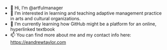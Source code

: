 - 👋 Hi, I’m @artfulmanager
- 👀 I’m interested in learning and teaching adaptive management practice in arts and cultural organizations.
- 🌱 I’m currently learning how GitHub might be a platform for an online, hyperlinked textbook
- 📫 You can find more about me and my contact info here: https://eandrewtaylor.com

<!---
artfulmanager/artfulmanager is a ✨ special ✨ repository because its `README.md` (this file) appears on your GitHub profile.
You can click the Preview link to take a look at your changes.
--->
